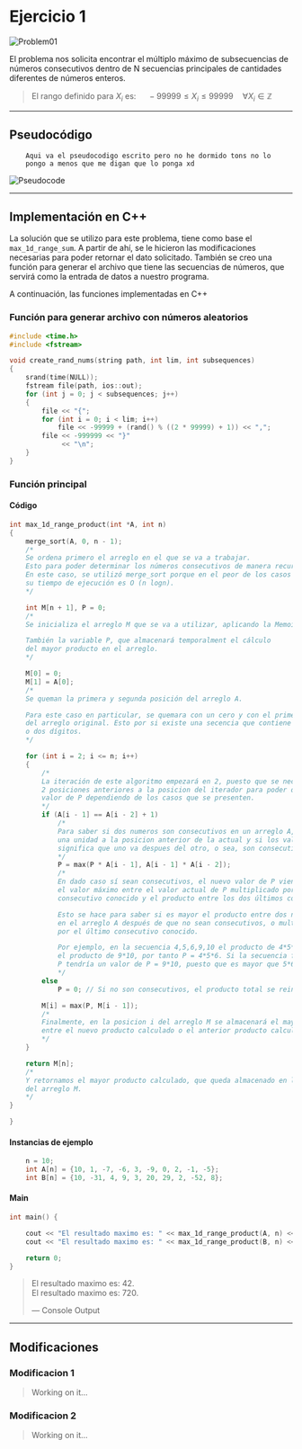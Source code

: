 # Ejercicio 1

![Problem01](https://i.imgur.com/H5VIdP8.jpg)

El problema nos solicita encontrar el múltiplo máximo de subsecuencias de números consecutivos dentro de N secuencias principales de cantidades diferentes de números enteros.

> El rango definido para $X_i$ es: $\quad-99999 \le X_i \le 99999\quad\forall X_i\in\mathbb Z$
---
## Pseudocódigo

```
    Aqui va el pseudocodigo escrito pero no he dormido tons no lo
    pongo a menos que me digan que lo ponga xd 

```
![Pseudocode](https://i.imgur.com/7F3vVDS.png)

---
## Implementación en C++

La solución que se utilizo para este problema, tiene como base el `max_1d_range_sum`. A partir de ahí, se le hicieron las modificaciones necesarias para poder retornar el dato solicitado. También se creo una función para generar el archivo que tiene las secuencias de números, que servirá como la entrada de datos a nuestro programa.

A continuación, las funciones implementadas en C++

### Función para generar archivo con números aleatorios

```c++
#include <time.h>
#include <fstream>

void create_rand_nums(string path, int lim, int subsequences)
{
    srand(time(NULL));
    fstream file(path, ios::out);
    for (int j = 0; j < subsequences; j++)
    {
        file << "{";
        for (int i = 0; i < lim; i++)
            file << -99999 + (rand() % ((2 * 99999) + 1)) << ",";
        file << -999999 << "}"
             << "\n";
    }
}
```

### Función principal

#### Código

```c++
int max_1d_range_product(int *A, int n)
{
    merge_sort(A, 0, n - 1);
    /*
    Se ordena primero el arreglo en el que se va a trabajar.
    Esto para poder determinar los números consecutivos de manera recursiva.
    En este caso, se utilizó merge_sort porque en el peor de los casos
    su tiempo de ejecución es O (n logn).
    */

    int M[n + 1], P = 0;
    /*
    Se inicializa el arreglo M que se va a utilizar, aplicando la Memoization.

    También la variable P, que almacenará temporalment el cálculo
    del mayor producto en el arreglo.
    */

    M[0] = 0;
    M[1] = A[0];
    /*
    Se queman la primera y segunda posición del arreglo A.

    Para este caso en particular, se quemara con un cero y con el primer elemento
    del arreglo original. Esto por si existe una secencia que contiene solamente uno
    o dos dígitos.
    */

    for (int i = 2; i <= n; i++)
    {
        /*
        La iteración de este algoritmo empezará en 2, puesto que se necesita saber las
        2 posiciones anteriores a la posicion del iterador para poder determinar el
        valor de P dependiendo de los casos que se presenten.
        */
        if (A[i - 1] == A[i - 2] + 1)
            /*
            Para saber si dos numeros son consecutivos en un arreglo A, basta con agregar
            una unidad a la posicion anterior de la actual y si los valores son los mismos,
            significa que uno va despues del otro, o sea, son consecutivos.
            */
            P = max(P * A[i - 1], A[i - 1] * A[i - 2]);
            /*
            En dado caso sí sean consecutivos, el nuevo valor de P viene designado por
            el valor máximo entre el valor actual de P multiplicado por el último dígito
            consecutivo conocido y el producto entre los dos últimos consecutivos.

            Esto se hace para saber si es mayor el producto entre dos números contiguos
            en el arreglo A después de que no sean consecutivos, o multiplicar el producto
            por el último consecutivo conocido.

            Por ejemplo, en la secuencia 4,5,6,9,10 el producto de 4*5*6 es mayor que
            el producto de 9*10, por tanto P = 4*5*6. Si la secuencia fuera 5,6,9,10
            P tendría un valor de P = 9*10, puesto que es mayor que 5*6.
            */
        else
            P = 0; // Si no son consecutivos, el producto total se reinicia a 0.

        M[i] = max(P, M[i - 1]);
        /*
        Finalmente, en la posicion i del arreglo M se almacenará el mayor
        entre el nuevo producto calculado o el anterior producto calculado.
        */
    }

    return M[n];
    /*
    Y retornamos el mayor producto calculado, que queda almacenado en la posición final
    del arreglo M.
    */
}

}
```

#### Instancias de ejemplo

```c++
    n = 10;
    int A[n] = {10, 1, -7, -6, 3, -9, 0, 2, -1, -5};
    int B[n] = {10, -31, 4, 9, 3, 20, 29, 2, -52, 8};
```

#### Main

```c++
int main() {

    cout << "El resultado maximo es: " << max_1d_range_product(A, n) << ".\n";
    cout << "El resultado maximo es: " << max_1d_range_product(B, n) << ".\n";

    return 0;
}
```

> El resultado maximo es: 42.  
> El resultado maximo es: 720.  
>   
> — Console Output   
---
## Modificaciones

### Modificacion 1 
> Working on it...
### Modificacion 2 
> Working on it...

